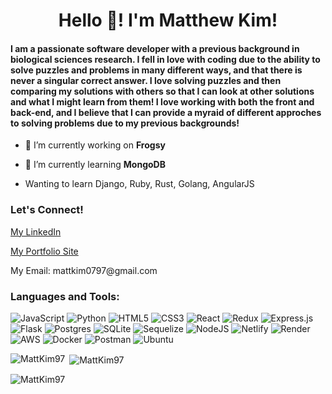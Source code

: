 <h1 align="center">Hello 👋! I'm Matthew Kim!</h1>
<h4 align="left">I am a passionate software developer with a previous background in biological sciences research. I fell in love with coding due to the ability to solve puzzles and problems in many different ways, and that there is never a singular correct answer. I love solving puzzles and then comparing my solutions with others so that I can look at other solutions and what I might learn from them! I love working with both the front and back-end, and I believe that I can provide a myraid of different approches to solving problems due to my previous backgrounds!</h4> 
 
- 🔭 I’m currently working on **Frogsy**  
 
- 🌱 I’m currently learning **MongoDB**

-  Wanting to learn Django, Ruby, Rust, Golang, AngularJS

<h3 align="left">Let's Connect!</h3>
<p align="left">
<a href="https://www.linkedin.com/in/matthew-kim-9ba86a15a/">My LinkedIn</a>
</p>
<p align="left">
 <a href="https://mattkim97.github.io/">My Portfolio Site</a>
</p>
 <p>My Email: mattkim0797@gmail.com 
 </p>
</p>

<h3 align="left">Languages and Tools:</h3>

<p alight = "left">

![JavaScript](https://img.shields.io/badge/javascript-%23323330.svg?style=for-the-badge&logo=javascript&logoColor=%23F7DF1E)
![Python](https://img.shields.io/badge/python-3670A0?style=for-the-badge&logo=python&logoColor=ffdd54)
![HTML5](https://img.shields.io/badge/html5-%23E34F26.svg?style=for-the-badge&logo=html5&logoColor=white)
![CSS3](https://img.shields.io/badge/css3-%231572B6.svg?style=for-the-badge&logo=css3&logoColor=white)
![React](https://img.shields.io/badge/react-%2320232a.svg?style=for-the-badge&logo=react&logoColor=%2361DAFB)
![Redux](https://img.shields.io/badge/redux-%23593d88.svg?style=for-the-badge&logo=redux&logoColor=white)
![Express.js](https://img.shields.io/badge/express.js-%23404d59.svg?style=for-the-badge&logo=express&logoColor=%2361DAFB)
![Flask](https://img.shields.io/badge/flask-%23000.svg?style=for-the-badge&logo=flask&logoColor=white)
![Postgres](https://img.shields.io/badge/postgres-%23316192.svg?style=for-the-badge&logo=postgresql&logoColor=white)
![SQLite](https://img.shields.io/badge/sqlite-%2307405e.svg?style=for-the-badge&logo=sqlite&logoColor=white)
![Sequelize](https://img.shields.io/badge/Sequelize-52B0E7?style=for-the-badge&logo=Sequelize&logoColor=white)
![NodeJS](https://img.shields.io/badge/node.js-6DA55F?style=for-the-badge&logo=node.js&logoColor=white)
![Netlify](https://img.shields.io/badge/netlify-%23000000.svg?style=for-the-badge&logo=netlify&logoColor=#00C7B7)
![Render](https://img.shields.io/badge/Render-%46E3B7.svg?style=for-the-badge&logo=render&logoColor=white)
![AWS](https://img.shields.io/badge/AWS-%23FF9900.svg?style=for-the-badge&logo=amazon-aws&logoColor=white)
![Docker](https://img.shields.io/badge/docker-%230db7ed.svg?style=for-the-badge&logo=docker&logoColor=white)
![Postman](https://img.shields.io/badge/Postman-FF6C37?style=for-the-badge&logo=postman&logoColor=white)
![Ubuntu](https://img.shields.io/badge/Ubuntu-E95420?style=for-the-badge&logo=ubuntu&logoColor=white)
 </p>


<p><img align="left" src="https://github-readme-stats.vercel.app/api/top-langs?username=MattKim97&show_icons=true&locale=en&layout=compact" alt="MattKim97" /></p>

<p>&nbsp;<img align="center" src="https://github-readme-stats.vercel.app/api?username=MattKim97&show_icons=true&locale=en" alt="MattKim97" /></p>

<p><img align="center" src="https://github-readme-streak-stats.herokuapp.com/?user=MattKim97&" alt="MattKim97" /></p>
